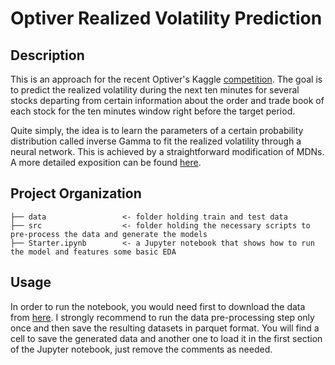 Optiver Realized Volatility Prediction
======================================

Description
-----------

This is an approach for the recent Optiver's Kaggle [competition](https://www.kaggle.com/c/optiver-realized-volatility-prediction). 
The goal is to predict the realized volatility during the next ten minutes for several stocks departing from certain information about the order and trade book of each stock for the ten minutes window right before the target period.

Quite simply, the idea is to learn the parameters of a certain probability distribution called inverse Gamma to fit the realized volatility through a neural network. This is achieved by a straightforward modification of MDNs. A more detailed exposition can be found [here](https://eugenusb.github.io/machine/learning/2021/10/23/Forecasting-volatility.html).

Project Organization
-----------

    ├── data                 <- folder holding train and test data    
    ├── src                  <- folder holding the necessary scripts to pre-process the data and generate the models
    ├── Starter.ipynb        <- a Jupyter notebook that shows how to run the model and features some basic EDA

Usage
------

In order to run the notebook, you would need first to download the data from [here](https://www.kaggle.com/c/optiver-realized-volatility-prediction/data).
I strongly recommend to run the data pre-processing step only once and then save the resulting datasets in parquet format. You will find a cell to save the generated data and another one to load it in the first section of the Jupyter notebook, just remove the comments as needed.